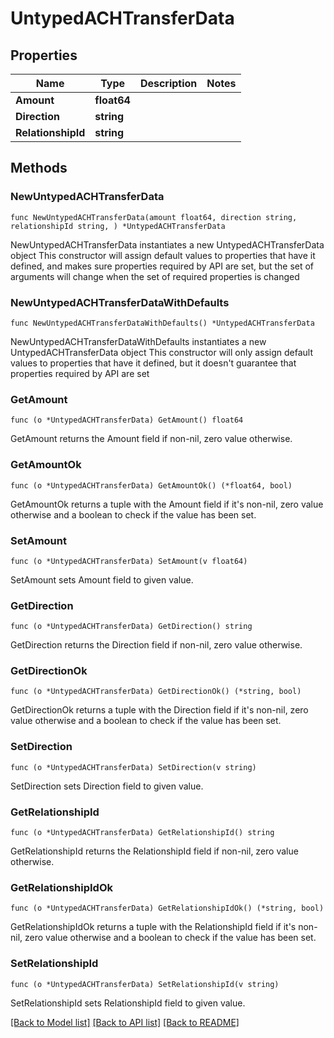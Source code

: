 # UntypedACHTransferData

## Properties

Name | Type | Description | Notes
------------ | ------------- | ------------- | -------------
**Amount** | **float64** |  | 
**Direction** | **string** |  | 
**RelationshipId** | **string** |  | 

## Methods

### NewUntypedACHTransferData

`func NewUntypedACHTransferData(amount float64, direction string, relationshipId string, ) *UntypedACHTransferData`

NewUntypedACHTransferData instantiates a new UntypedACHTransferData object
This constructor will assign default values to properties that have it defined,
and makes sure properties required by API are set, but the set of arguments
will change when the set of required properties is changed

### NewUntypedACHTransferDataWithDefaults

`func NewUntypedACHTransferDataWithDefaults() *UntypedACHTransferData`

NewUntypedACHTransferDataWithDefaults instantiates a new UntypedACHTransferData object
This constructor will only assign default values to properties that have it defined,
but it doesn't guarantee that properties required by API are set

### GetAmount

`func (o *UntypedACHTransferData) GetAmount() float64`

GetAmount returns the Amount field if non-nil, zero value otherwise.

### GetAmountOk

`func (o *UntypedACHTransferData) GetAmountOk() (*float64, bool)`

GetAmountOk returns a tuple with the Amount field if it's non-nil, zero value otherwise
and a boolean to check if the value has been set.

### SetAmount

`func (o *UntypedACHTransferData) SetAmount(v float64)`

SetAmount sets Amount field to given value.


### GetDirection

`func (o *UntypedACHTransferData) GetDirection() string`

GetDirection returns the Direction field if non-nil, zero value otherwise.

### GetDirectionOk

`func (o *UntypedACHTransferData) GetDirectionOk() (*string, bool)`

GetDirectionOk returns a tuple with the Direction field if it's non-nil, zero value otherwise
and a boolean to check if the value has been set.

### SetDirection

`func (o *UntypedACHTransferData) SetDirection(v string)`

SetDirection sets Direction field to given value.


### GetRelationshipId

`func (o *UntypedACHTransferData) GetRelationshipId() string`

GetRelationshipId returns the RelationshipId field if non-nil, zero value otherwise.

### GetRelationshipIdOk

`func (o *UntypedACHTransferData) GetRelationshipIdOk() (*string, bool)`

GetRelationshipIdOk returns a tuple with the RelationshipId field if it's non-nil, zero value otherwise
and a boolean to check if the value has been set.

### SetRelationshipId

`func (o *UntypedACHTransferData) SetRelationshipId(v string)`

SetRelationshipId sets RelationshipId field to given value.



[[Back to Model list]](../README.md#documentation-for-models) [[Back to API list]](../README.md#documentation-for-api-endpoints) [[Back to README]](../README.md)


